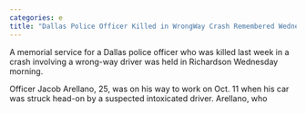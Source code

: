 ```yaml
---
categories: e
title: "Dallas Police Officer Killed in WrongWay Crash Remembered Wednesday"
---
```


A memorial service for a Dallas police officer who was killed last week in a crash involving a wrong-way driver was held in Richardson Wednesday morning.



Officer Jacob Arellano, 25, was on his way to work on Oct. 11 when his car was struck head-on by a suspected intoxicated driver. Arellano, who